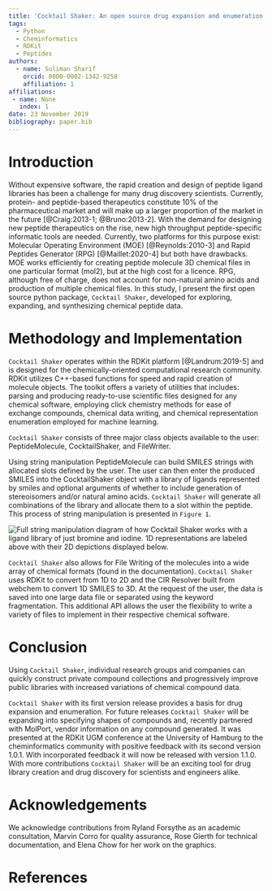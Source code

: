 ```yaml
---
title: 'Cocktail Shaker: An open source drug expansion and enumeration library for peptides'
tags:
  - Python
  - Cheminformatics
  - RDKit
  - Peptides
authors:
  - name: Suliman Sharif
    orcid: 0000-0002-1342-9258
    affiliation: 1
affiliations:
 - name: None
   index: 1
date: 23 November 2019
bibliography: paper.bib
---
```


# Introduction

Without expensive software, the rapid creation and design of peptide ligand libraries has been a
challenge for many drug discovery scientists. Currently, protein- and peptide-based therapeutics constitute 10% of the 
pharmaceutical market and will make up a larger proportion of the market in the future [@Craig:2013-1; @Bruno:2013-2]. With the demand for designing new peptide therapeutics on the rise, new high throughput peptide-specific informatic tools are needed. Currently, two platforms for this purpose exist: Molecular Operating 
Environment (MOE) [@Reynolds:2010-3] and Rapid Peptides Generator (RPG) [@Maillet:2020-4] but both have drawbacks. MOE works efficiently for creating peptide molecule 3D chemical 
files in one particular format (mol2), but at the high cost for a licence. RPG, although free of charge, does not account
for non-natural amino acids and production of multiple chemical files. In this study, I present the first open source python package,
 ```Cocktail Shaker```, developed for exploring, expanding, and synthesizing chemical peptide data.

# Methodology and Implementation

```Cocktail Shaker``` operates within the RDKit platform [@Landrum:2019-5] and is designed for the chemically-oriented
computational research community. RDKit utilizes C++-based functions for speed and rapid creation of molecule objects.
The toolkit offers a variety of utilities that includes: parsing and producing ready-to-use scientific files
designed for any chemical software, employing click chemistry methods for ease of exchange compounds, chemical data writing, 
and chemical representation enumeration employed for machine learning.

```Cocktail Shaker``` consists of three major class objects available to the user: PeptideMolecule, CocktailShaker, and FileWriter.

Using string manipulation PeptideMolecule can build SMILES strings with allocated slots defined by the user. The user can
then enter the produced SMILES into the CocktailShaker object with a library of ligands represented by smiles and optional arguments
of whether to include generation of stereoisomers and/or natural amino acids. ```Cocktail Shaker``` will generate all combinations of the library and allocate them to a slot within the peptide. This process of 
string manipulation is presented in ```Figure 1```.

![Full string manipulation diagram of how ```Cocktail Shaker``` works with a ligand library of just bromine and iodine. 1D representations are labeled above with their 2D depictions displayed below.](https://raw.githubusercontent.com/Sulstice/cocktail-shaker/master/images/figure_1.png)
  

```Cocktail Shaker``` also allows for File Writing of the molecules into a wide array of chemical formats (found in the documentation).
```Cocktail Shaker ``` uses RDKit to convert from 1D to 2D and the CIR Resolver built from webchem to convert 1D SMILES to 3D. At the request 
of the user, the data is saved into one large data file or separated using the keyword fragmentation. This additional API
allows the user the flexibility to write a variety of files to implement in their respective chemical software.  

# Conclusion

Using  ```Cocktail Shaker```, individual research groups and companies can quickly construct private compound collections and progressively improve public
libraries with increased variations of chemical compound data.

```Cocktail Shaker``` with its first version release provides a basis for drug expansion and enumeration. For future
releases ```Cocktail Shaker``` will be expanding into specifying shapes of compounds and, recently partnered with MolPort,
vendor information on any compound generated. It was presented at the RDKit UGM conference at the University of Hamburg
to the cheminformatics community with positive feedback with its second version 1.0.1. With incorporated feedback it will now be
released with version 1.1.0. With more contributions ```Cocktail Shaker``` will be an exciting tool for drug library creation 
and drug discovery for scientists and engineers alike. 

# Acknowledgements

We acknowledge contributions from Ryland Forsythe as an academic consultation, Marvin Corro for quality assurance, Rose Gierth
for technical documentation, and Elena Chow for her work on the graphics. 

# References

